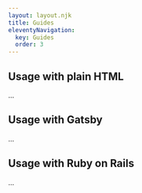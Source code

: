 ```yaml
---
layout: layout.njk
title: Guides
eleventyNavigation:
  key: Guides
  order: 3
---
```


## Usage with plain HTML

...

## Usage with Gatsby

...

## Usage with Ruby on Rails

...
